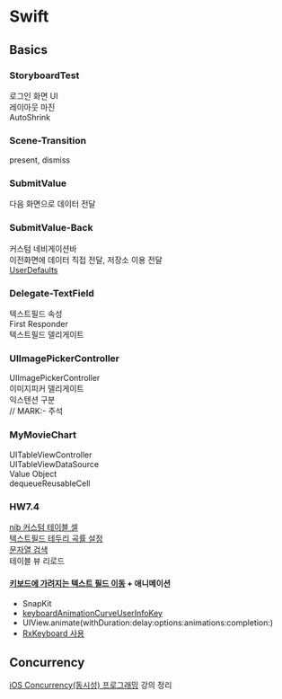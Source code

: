 # Swift

## Basics

### StoryboardTest

로그인 화면 UI  
레이아웃 마진  
AutoShrink

### Scene-Transition

present, dismiss

### SubmitValue

다음 화면으로 데이터 전달

### SubmitValue-Back

커스텀 네비게이션바  
이전화면에 데이터 직접 전달, 저장소 이용 전달  
[UserDefaults](https://zeddios.tistory.com/107)

### Delegate-TextField

텍스트필드 속성  
First Responder  
텍스트필드 델리게이트

### UIImagePickerController

UIImagePickerController  
이미지피커 델리게이트  
익스텐션 구분  
// MARK:- 주석

### MyMovieChart

UITableViewController  
UITableViewDataSource  
Value Object  
dequeueReusableCell

### HW7.4

[nib 커스텀 테이블 셀](https://shark-sea.kr/entry/iOS-TableView-xib%EB%A1%9C-%EA%B5%AC%ED%98%84%ED%95%98%EA%B8%B0)  
[텍스트필드 테두리 곡률 설정](https://stackoverflow.com/questions/34007920/specify-border-radius-of-uitextfield-in-swift)  
[문자열 검색](https://beepeach.tistory.com/189)  
테이블 뷰 리로드

#### [키보드에 가려지는 텍스트 필드 이동](https://github.com/jrasmusson/ios-professional-course/blob/main/Password-Reset/7-Dealing-Keyboards/README.md) + 애니메이션

- SnapKit
- [keyboardAnimationCurveUserInfoKey](https://developer.apple.com/documentation/uikit/uiresponder/1621613-keyboardanimationcurveuserinfoke)
- UIView.animate(withDuration:delay:options:animations:completion:)
- [RxKeyboard 사용](https://velog.io/@dlskawns96/RxSwift-%ED%82%A4%EB%B3%B4%EB%93%9C%EA%B0%80-%EB%8B%A4%EB%A5%B8-View%EB%A5%BC-%EA%B0%80%EB%A6%AC%EB%8A%94-%EB%AC%B8%EC%A0%9C-%ED%95%B4%EA%B2%B0)

## Concurrency

[iOS Concurrency(동시성) 프로그래밍](https://www.inflearn.com/course/iOS-Concurrency-GCD-Operation/dashboard)
강의 정리
